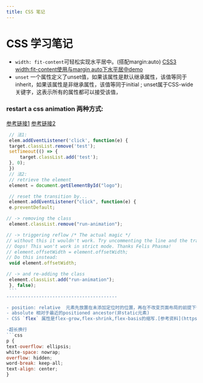 ```yaml
---
title: CSS 笔记
---
```


# CSS 学习笔记

- `width: fit-content`可轻松实现水平居中。(搭配margin:auto) [CSS3 width:fit-content使用与margin auto下水平居中demo](https://www.zhangxinxu.com/study/201605/width-fit-content.html)
- `unset` 一个属性定义了unset值，如果该属性是默认继承属性，该值等同于inherit，如果该属性是非继承属性，该值等同于initial ; unset属于CSS-wide关键字，这表示所有的属性都可以接受该值，

### restart a css animation 两种方式:
[参考链接1](https://css-tricks.com/restart-css-animation/)
[参考链接2](https://www.reddit.com/r/learnjavascript/comments/782qdx/what_does_void_elementoffsetwidth_do/)

   ```javascript
    // 法1:
    elem.addEventListener('click', function(e) {
    target.classList.remove('test');
    setTimeout(() => {
        target.classList.add('test');
    }, 0);
    })
    // 法2:
    // retrieve the element
    element = document.getElementById("logo");

    // reset the transition by...
    element.addEventListener("click", function(e) {
    e.preventDefault;
  
  // -> removing the class
    element.classList.remove("run-animation");
  
  // -> triggering reflow /* The actual magic */
  // without this it wouldn't work. Try uncommenting the line and the transition won't be retriggered.
  // Oops! This won't work in strict mode. Thanks Felis Phasma!
  // element.offsetWidth = element.offsetWidth;
  // Do this instead:
    void element.offsetWidth;
  
  // -> and re-adding the class
    element.classList.add("run-animation");
    }, false);
    ```
-----------------------------------------

- position: relative  元素先放置在未添加定位时的位置，再在不改变页面布局的前提下调整元素位置（因此会在此元素未添加定位时所在位置留下空白）。position:relative 对 table-*-group, table-row, table-column, table-cell, table-caption 元素无效。
- absolute 相对于最近的positioned ancestor(非static元素)
- CSS `flex` 属性是flex-grow,flex-shrink,flex-basis的缩写.[参考资料](https://zhoon.github.io/css3/2014/08/23/flex.html)

-超长换行
```css
p {
  text-overflow: ellipsis;
  white-space: nowrap;
  overflow: hidden;
  word-break: keep-all;
  text-align: center;
}
```